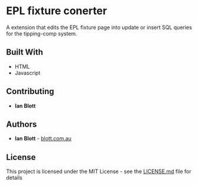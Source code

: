 # EPL fixture conerter

A extension that edits the EPL fixture page into update or insert SQL queries for the tipping-comp system.

## Built With

* HTML
* Javascript

## Contributing

* **Ian Blott**

## Authors

* **Ian Blott** - [blott.com.au](http://blott.com.au)

## License

This project is licensed under the MIT License - see the [LICENSE.md](LICENSE.md) file for details
